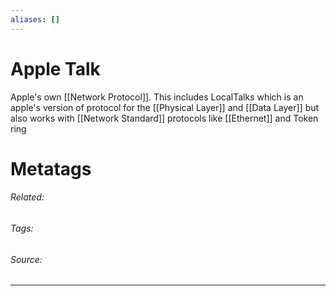 ```yaml
---
aliases: []
---
```

# Apple Talk
Apple's own [[Network Protocol]]. This includes LocalTalks which is an apple's version of protocol for the [[Physical Layer]] and [[Data Layer]] but also works with [[Network Standard]] protocols like [[Ethernet]] and Token ring












# Metatags
###### Related: 
###### Tags: 
###### Source: 

---